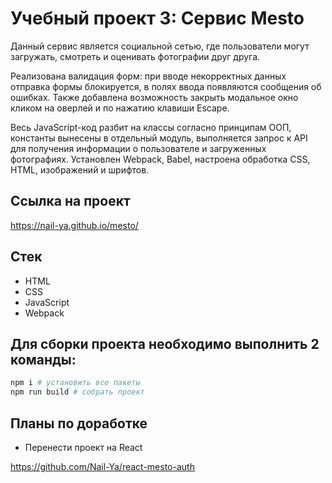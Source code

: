 # Учебный проект 3: Cервис Mesto

Данный сервис является социальной сетью, где пользователи могут загружать, смотреть и оценивать фотографии друг друга.

Реализована валидация форм: при вводе некорректных данных отправка формы блокируется, в полях ввода появляются сообщения об ошибках. Также добавлена возможность закрыть модальное окно кликом на оверлей и по нажатию клавиши Escape.

Весь JavaScript-код разбит на классы согласно принципам ООП, константы вынесены в отдельный модуль, выполняется запрос к API для получения информации о пользователе и загруженных фотографиях. Установлен Webpack, Babel, настроена обработка CSS, HTML, изображений и шрифтов.


## Ссылка на проект

https://nail-ya.github.io/mesto/


## Стек
* HTML
* CSS
* JavaScript
* Webpack


## Для сборки проекта необходимо выполнить 2 команды:

```bash
npm i # установить все пакеты
npm run build # собрать проект
```


## Планы по доработке
* Перенести проект на React

https://github.com/Nail-Ya/react-mesto-auth
